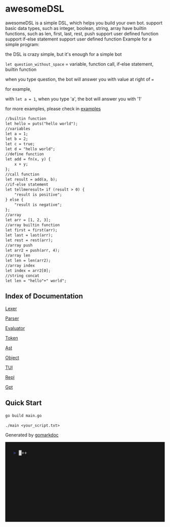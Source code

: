 <!-- Code generated by gomarkdoc. DO NOT EDIT -->

# awesomeDSL

awesomeDSL is a simple DSL, which helps you build your own bot. support basic data types, such as integer, boolean, string, array have builtin functions, such as len, first, last, rest, push support user defined function support if\-else statement support user defined function Example for a simple program:

the DSL is crazy simple, but it's enough for a simple bot

`let question_without_space` = variable, function call, if-else statement, builtin function

when you type question, the bot will answer you with value at right of `=`

for example, 

with `let a = 1`, when you type 'a', the bot will answer you with '1'

for more examples, please check in [examples](./example/)
```
//builtin function
let hello = puts("hello world");
//variables
let a = 1;
let b = 2;
let c = true;
let d = "hello world";
//define function 
let add = fn(x, y) {
	x + y;
};
//call function
let result = add(a, b);
//if-else statement
let tellmeresult= if (result > 0) {
	"result is positive";
} else {
	"result is negative";
};
//array
let arr = [1, 2, 3];
//array builtin function
let first = first(arr);
let last = last(arr);
let rest = rest(arr);
//array push
let arr2 = push(arr, 4);
//array len
let len = len(arr2);
//array index
let index = arr2[0];
//string concat
let len = "hello"+" world";
```

## Index of Documentation
[Lexer](./doc/lexer.md)

[Parser](./doc/parser.md)

[Evaluator](./doc/evaluator.md)

[Token](./doc/token.md)

[Ast](./doc/ast.md)

[Object](./doc/object.md)

[TUI](./doc/tui.md)

[Repl](./doc/repl.md)

[Gpt](./doc/gpt.md)


## Quick Start
`go build main.go`

`./main <your_script.txt>`

Generated by [gomarkdoc](<https://github.com/princjef/gomarkdoc>)

![example](./example/demo.gif)